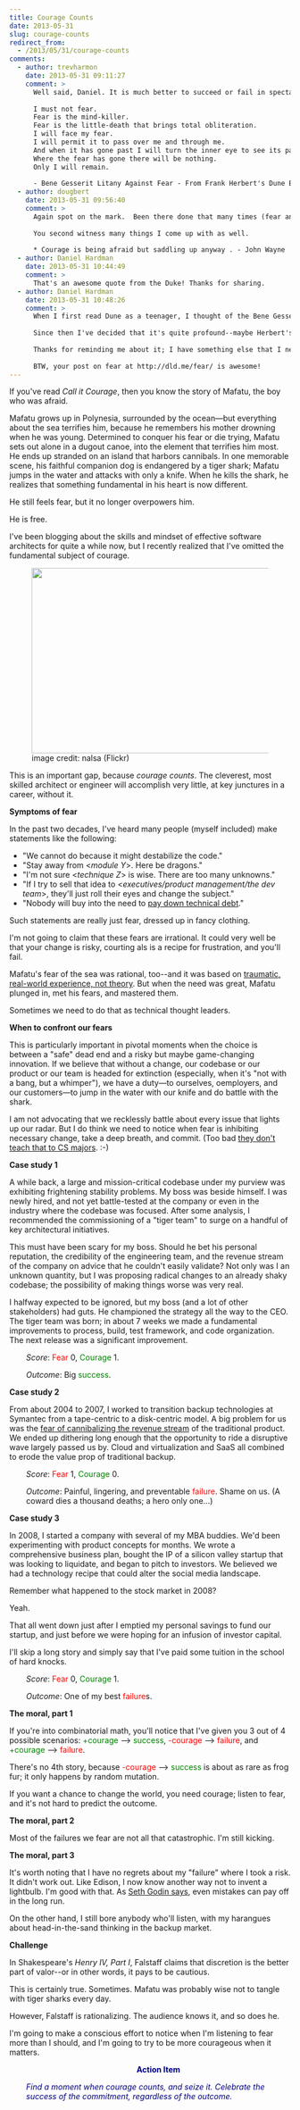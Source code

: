 ```yaml
---
title: Courage Counts
date: 2013-05-31
slug: courage-counts
redirect_from:
  - /2013/05/31/courage-counts
comments:
  - author: trevharmon
    date: 2013-05-31 09:11:27
    comment: >
      Well said, Daniel. It is much better to succeed or fail in spectacular fashion for one's passion than to linger in the soul-sucking mediocrity. As Henry David Thoreau wrote in Walden, "The mass of men lead lives of quiet desperation. What is called resignation is confirmed desperation." And, I agree with you, it is scary... really scary sometimes. That's why I appreciated you calling out the fact you're still kicking even after failures.
      
      I must not fear.
      Fear is the mind-killer.
      Fear is the little-death that brings total obliteration.
      I will face my fear.
      I will permit it to pass over me and through me.
      And when it has gone past I will turn the inner eye to see its path.
      Where the fear has gone there will be nothing.
      Only I will remain.
      
      - Bene Gesserit Litany Against Fear - From Frank Herbert's Dune Book Series
  - author: dougbert
    date: 2013-05-31 09:56:40
    comment: >
      Again spot on the mark.  Been there done that many times (fear and courage both). As I near retirement (13 years from now), I am more able to push on with MY ideas on things, backed up with some new ideas I read in a new book or a blog along with some ideas from here.
      
      You second witness many things I come up with as well.
      
      * Courage is being afraid but saddling up anyway . - John Wayne
  - author: Daniel Hardman
    date: 2013-05-31 10:44:49
    comment: >
      That's an awesome quote from the Duke! Thanks for sharing.
  - author: Daniel Hardman
    date: 2013-05-31 10:48:26
    comment: >
      When I first read Dune as a teenager, I thought of the Bene Gesserit litany as pseudo martial arts mumbo jumbo that added some nice artistic flair to the milieu of the novel.
      
      Since then I've decided that it's quite profound--maybe Herbert's great philosophical contribution.
      
      Thanks for reminding me about it; I have something else that I need to print out and put on my door for inspiration.
      
      BTW, your post on fear at http://dld.me/fear/ is awesome!
---
```

If you've read <em>Call it Courage</em>, then you know the story of Mafatu, the boy who was afraid.

Mafatu grows up in Polynesia, surrounded by the ocean—but everything about the sea terrifies him, because he remembers his mother drowning when he was young. Determined to conquer his fear or die trying, Mafatu sets out alone in a dugout canoe, into the element that terrifies him most. He ends up stranded on an island that harbors cannibals. In one memorable scene, his faithful companion dog is endangered by a tiger shark; Mafatu jumps in the water and attacks with only a knife. When he kills the shark, he realizes that something fundamental in his heart is now different.

He still feels fear, but it no longer overpowers him.

He is free.

I've been blogging about the skills and mindset of effective software architects for quite a while now, but I recently realized that I've omitted the fundamental subject of courage.

<figure><img alt="" src="https://farm4.staticflickr.com/3134/2888919972_b79a8432ff_z.jpg?zz=1" width="500" height="332" /><figcaption>image credit: nalsa (Flickr)</figcaption></figure>

This is an important gap, because <em>courage counts</em>. The cleverest, most skilled architect or engineer will accomplish very little, at key junctures in a career, without it.

<strong>Symptoms of fear</strong>

In the past two decades, I've heard many people (myself included) make statements like the following:<!--more-->
<ul>
	<li>"We cannot do <em><risky change X></em> because it might destabilize the code."</li>
	<li>"Stay away from <<em>module Y</em>>. Here be dragons."</li>
	<li>"I'm not sure <<em>technique Z</em>> is wise. There are too many unknowns."</li>
	<li>"If I try to sell that idea to <<em>executives/product management/the dev team</em>>, they'll just roll their eyes and change the subject."</li>
	<li>"Nobody will buy into the need to <a title="Paying Off Technical Debt" href="paying-off-technical-debt.md">pay down technical debt</a>."</li>
</ul>
Such statements are really just fear, dressed up in fancy clothing.

I'm not going to claim that these fears are irrational. It could very well be that your change is risky, courting als is a recipe for frustration, and you'll fail.

Mafatu's fear of the sea was rational, too--and it was based on <a title="Earned Pragmatism" href="earned-pragmatism.md">traumatic, real-world experience, not theory</a>. But when the need was great, Mafatu plunged in, met his fears, and mastered them.

Sometimes we need to do that as technical thought leaders.

<strong>When to confront our fears</strong>

This is particularly important in pivotal moments when the choice is between a "safe" dead end and a risky but maybe game-changing innovation. If we believe that without a change, our codebase or our product or our team is headed for extinction (especially, when it's "not with a bang, but a whimper"), we have a duty—to ourselves, oemployers, and our customers—to jump in the water with our knife and do battle with the shark.

I am not advocating that we recklessly battle about every issue that lights up our radar. But I do think we need to notice when fear is inhibiting necessary change, take a deep breath, and commit. (Too bad <a title="All I Really Need To Know I Didn’t Learn In Compugarten" href="all-i-really-need-to-know-i-didnt-learn-in-compugarten.md">they don't teach that to CS majors</a>. :-)

<strong>Case study 1</strong>

A while back, a large and mission-critical codebase under my purview was exhibiting frightening stability problems. My boss was beside himself. I was newly hired, and not yet battle-tested at the company or even in the industry where the codebase was focused. After some analysis, I recommended the commissioning of a "tiger team" to surge on a handful of key architectural initiatives.

This must have been scary for my boss. Should he bet his personal reputation, the credibility of the engineering team, and the revenue stream of the company on advice that he couldn't easily validate? Not only was I an unknown quantity, but I was proposing radical changes to an already shaky codebase; the possibility of making things worse was very real.

I halfway expected to be ignored, but my boss (and a lot of other stakeholders) had guts. He championed the strategy all the way to the CEO. The tiger team was born; in about 7 weeks we made a fundamental improvements to process, build, test framework, and code organization. The next release was a significant improvement.
<p style="padding-left:30px;"><em>Score</em>: <span style="color:red;">Fear</span> 0, <span style="color:green;">Courage</span> 1.</p>
<p style="padding-left:30px;"><em>Outcome</em>: Big <span style="color:green;">success</span>.</p>
<strong>Case study 2</strong>

From about 2004 to 2007, I worked to transition backup technologies at Symantec from a tape-centric to a disk-centric model. A big problem for us was the <a title="Why Cannibalism May Be Smart Business" href="why-cannibalism-may-be-smart-business.md">fear of cannibalizing the revenue stream</a> of the traditional product. We ended up dithering long enough that the opportunity to ride a disruptive wave largely passed us by. Cloud and virtualization and SaaS all combined to erode the value prop of traditional backup.
<p style="padding-left:30px;"><em>Score</em>: <span style="color:red;">Fear</span> 1, <span style="color:green;">Courage</span> 0.</p>
<p style="padding-left:30px;"><em>Outcome</em>: Painful, lingering, and preventable <span style="color:red;">failure</span>. Shame on us. (A coward dies a thousand deaths; a hero only one...)</p>
<strong>Case study 3</strong>

In 2008, I started a company with several of my MBA buddies. We'd been experimenting with product concepts for months. We wrote a comprehensive business plan, bought the IP of a silicon valley startup that was looking to liquidate, and began to pitch to investors. We believed we had a technology recipe that could alter the social media landscape.

Remember what happened to the stock market in 2008?

Yeah.

That all went down just after I emptied my personal savings to fund our startup, and just before we were hoping for an infusion of investor capital.

I'll skip a long story and simply say that I've paid some tuition in the school of hard knocks.
<p style="padding-left:30px;"><em>Score</em>: <span style="color:red;">Fear</span> 0, <span style="color:green;">Courage</span> 1.</p>
<p style="padding-left:30px;"><em>Outcome</em>: One of my best <span style="color:red;">failure</span>s.</p>
<strong>The moral, part 1</strong>

If you're into combinatorial math, you'll notice that I've given you 3 out of 4 possible scenarios: <span style="color:green;">+courage</span> —> <span style="color:green;">success</span>, <span style="color:red;">-courage</span> —> <span style="color:red;">failure</span>, and <span style="color:green;">+courage</span> —> <span style="color:red;">failure</span>.

There's no 4th story, because <span style="color:red;">-courage</span> —> <span style="color:green;">success</span> is about as rare as frog fur; it only happens by random mutation.

If you want a chance to change the world, you need courage; listen to fear, and it's not hard to predict the outcome.

<strong>The moral, part 2</strong>

Most of the failures we fear are not all that catastrophic. I'm still kicking.

<strong>The moral, part 3</strong>

It's worth noting that I have no regrets about my "failure" where I took a risk. It didn't work out. Like Edison, I now know another way not to invent a lightbulb. I'm good with that. As <a title="hierarchy of failures" href="http://sethgodin.typepad.com/seths_blog/2013/05/a-hierarchy-of-failure-from-brave-to-shameful.html" target="_blank">Seth Godin says</a>, even mistakes can pay off in the long run.

On the other hand, I still bore anybody who'll listen, with my harangues about head-in-the-sand thinking in the backup market.

<strong>Challenge</strong>

In Shakespeare's <em>Henry IV, Part I</em>, Falstaff claims that discretion is the better part of valor--or in other words, it pays to be cautious.

This is certainly true. Sometimes. Mafatu was probably wise not to tangle with tiger sharks every day.

However, Falstaff is rationalizing. The audience knows it, and so does he.

I'm going to make a conscious effort to notice when I'm listening to fear more than I should, and I'm going to try to be more courageous when it matters.
<p style="padding-left:30px;text-align:center;"><strong><span style="color:#000080;">Action Item</span></strong></p>
<p style="padding-left:30px;"><em><span style="color:#000080;">Find a moment when courage counts, and seize it. Celebrate the success of the commitment, regardless of the outcome.</span></em></p>
